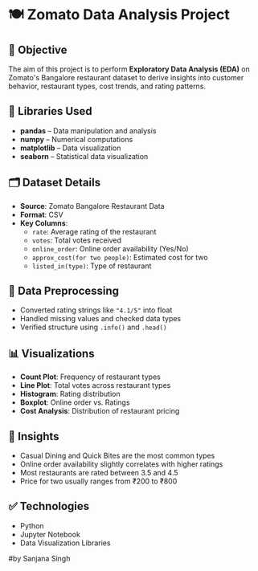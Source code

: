 # 🍽️ Zomato Data Analysis Project

## 📌 Objective
The aim of this project is to perform **Exploratory Data Analysis (EDA)** on Zomato's Bangalore restaurant dataset to derive insights into customer behavior, restaurant types, cost trends, and rating patterns.

## 🧰 Libraries Used
- **pandas** – Data manipulation and analysis  
- **numpy** – Numerical computations  
- **matplotlib** – Data visualization  
- **seaborn** – Statistical data visualization

## 🗂️ Dataset Details
- **Source**: Zomato Bangalore Restaurant Data  
- **Format**: CSV  
- **Key Columns**:
  - `rate`: Average rating of the restaurant
  - `votes`: Total votes received
  - `online_order`: Online order availability (Yes/No)
  - `approx_cost(for two people)`: Estimated cost for two
  - `listed_in(type)`: Type of restaurant

## 🔄 Data Preprocessing
- Converted rating strings like `"4.1/5"` into float  
- Handled missing values and checked data types  
- Verified structure using `.info()` and `.head()`

## 📊 Visualizations
- **Count Plot**: Frequency of restaurant types  
- **Line Plot**: Total votes across restaurant types  
- **Histogram**: Rating distribution  
- **Boxplot**: Online order vs. Ratings  
- **Cost Analysis**: Distribution of restaurant pricing

## 🧠 Insights
- Casual Dining and Quick Bites are the most common types  
- Online order availability slightly correlates with higher ratings  
- Most restaurants are rated between 3.5 and 4.5  
- Price for two usually ranges from ₹200 to ₹800

## ✅ Technologies
- Python  
- Jupyter Notebook  
- Data Visualization Libraries

#by Sanjana Singh
